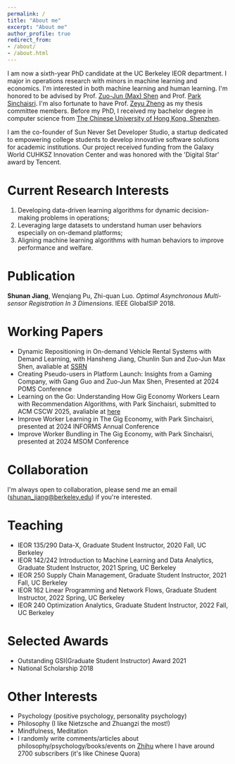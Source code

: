 ```yaml
---
permalink: /
title: "About me"
excerpt: "About me"
author_profile: true
redirect_from:
- /about/
- /about.html
---
```


I am now a sixth-year PhD candidate at the UC Berkeley IEOR department. I major in operations research with minors in machine learning and economics. I'm interested in both machine learning and human learning. I'm honored to be advised by Prof. [Zuo-Jun (Max) Shen](https://scholar.google.com/citations?user=XGXOxQoAAAAJ&hl=en) and Prof. [Park Sinchaisri](https://parksinchaisri.github.io/). I'm also fortunate to have Prof. [Zeyu Zheng](https://zheng.ieor.berkeley.edu/) as my thesis committee members. Before my PhD, I received my bachelor degree in computer science from [The Chinese University of Hong Kong, Shenzhen](http://www.cuhk.edu.cn/en). 

I am the co-founder of Sun Never Set Developer Studio, a startup dedicated to empowering college students to develop innovative software solutions for academic institutions. Our project received funding from the Galaxy World CUHKSZ Innovation Center and was honored with the 'Digital Star' award by Tencent.

# Current Research Interests
1. Developing data-driven learning algorithms for dynamic decision-making problems in operations;
2. Leveraging large datasets to understand human user behaviors especially on on-demand platforms;
3. Aligning machine learning algorithms with human behaviors to improve performance and welfare.

# Publication
**Shunan Jiang**, Wenqiang Pu, Zhi-quan Luo. *Optimal Asynchronous Multi-sensor Registration In 3 Dimensions*. IEEE GlobalSIP 2018.

# Working Papers
* Dynamic Repositioning in On-demand Vehicle Rental Systems with Demand Learning, with Hansheng Jiang, Chunlin Sun and Zuo-Jun Max Shen, avaliable at [SSRN](https://papers.ssrn.com/sol3/papers.cfm?abstract_id=4275368)
* Creating Pseudo-users in Platform Launch: Insights from a Gaming Company, with Gang Guo and Zuo-Jun Max Shen, Presented at 2024 POMS Conference
* Learning on the Go: Understanding How Gig Economy Workers Learn with Recommendation Algorithms, with Park Sinchaisri, submitted to ACM CSCW 2025, avaliable at [here](https://github.com/ShunanJiang/ShunanJiang.github.io/blob/master/files/cscw_2025_MR.pdf)
* Improve Worker Learning in The Gig Economy, with Park Sinchaisri, presented at 2024 INFORMS Annual Conference
* Improve Worker Bundling in The Gig Economy, with Park Sinchaisri, presented at 2024 MSOM Conference


# Collaboration
I'm always open to collaboration, please send me an email (shunan_jiang@berkeley.edu) if you're interested.

# Teaching
* IEOR 135/290 Data-X, Graduate Student Instructor, 2020 Fall, UC Berkeley
* IEOR 142/242 Introduction to Machine Learning and Data Analytics, Graduate Student Instructor, 2021 Spring, UC Berkeley
* IEOR 250 Supply Chain Management, Graduate Student Instructor, 2021 Fall, UC Berkeley
* IEOR 162 Linear Programming and Network Flows, Graduate Student Instructor, 2022 Spring, UC Berkeley
* IEOR 240 Optimization Analytics, Graduate Student Instructor, 2022 Fall, UC Berkeley

# Selected Awards
* Outstanding GSI(Graduate Student Instructor) Award 2021
* National Scholarship 2018


# Other Interests
* Psychology (positive psychology, personality psychology)
* Philosophy (I like Nietzsche and Zhuangzi the most!)
* Mindfulness, Meditation
* I randomly write comments/articles about philosophy/psychology/books/events on [Zhihu](https://www.zhihu.com/people/jiang-su-lan) where I have around 2700 subscribers (it's like Chinese Quora) 
